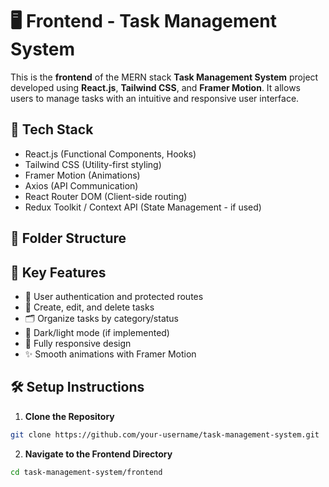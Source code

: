 # 🖥️ Frontend - Task Management System

This is the **frontend** of the MERN stack **Task Management System** project developed using **React.js**, **Tailwind CSS**, and **Framer Motion**. It allows users to manage tasks with an intuitive and responsive user interface.

## 🚀 Tech Stack

- React.js (Functional Components, Hooks)
- Tailwind CSS (Utility-first styling)
- Framer Motion (Animations)
- Axios (API Communication)
- React Router DOM (Client-side routing)
- Redux Toolkit / Context API (State Management - if used)

## 📂 Folder Structure



## 🎯 Key Features

- 🔐 User authentication and protected routes
- 📝 Create, edit, and delete tasks
- 🗂️ Organize tasks by category/status
- 🌙 Dark/light mode (if implemented)
- 📱 Fully responsive design
- ✨ Smooth animations with Framer Motion

## 🛠️ Setup Instructions

1. **Clone the Repository**

```bash
git clone https://github.com/your-username/task-management-system.git
```
2. **Navigate to the Frontend Directory** 
```bash
cd task-management-system/frontend
```



